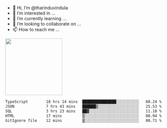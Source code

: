 - 👋 Hi, I’m @tharinduvindula
- 👀 I’m interested in ...
- 🌱 I’m currently learning ...
- 💞️ I’m looking to collaborate on ...
- 📫 How to reach me ...

<!---
tharinduvindula/tharinduvindula is a ✨ special ✨ repository because its `README.md` (this file) appears on your GitHub profile.
You can click the Preview link to take a look at your changes.
--->

<img height="180em" src="https://github-readme-stats.vercel.app/api?username=tharinduvindula&show_icons=true&hide_border=false&&count_private=true&include_all_commits=true" />


<!--START_SECTION:waka-->

```txt
TypeScript        18 hrs 14 mins  ███████████████░░░░░░░░░░   60.24 %
JSON              7 hrs 43 mins   ██████▒░░░░░░░░░░░░░░░░░░   25.53 %
SQL               3 hrs 23 mins   ██▓░░░░░░░░░░░░░░░░░░░░░░   11.18 %
HTML              17 mins         ▒░░░░░░░░░░░░░░░░░░░░░░░░   00.94 %
GitIgnore file    12 mins         ▒░░░░░░░░░░░░░░░░░░░░░░░░   00.71 %
```

<!--END_SECTION:waka-->
